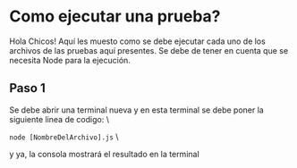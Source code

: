 # Como ejecutar una prueba?

Hola Chicos! Aquí les muesto como se debe ejecutar cada uno de los archivos de las pruebas aquí presentes.
Se debe de tener en cuenta que se necesita Node para la ejecución.

## Paso 1

Se debe abrir una terminal nueva y en esta terminal se debe poner la siguiente linea de codigo: \

`node [NombreDelArchivo].js` \

y ya, la consola mostrará el resultado en la terminal